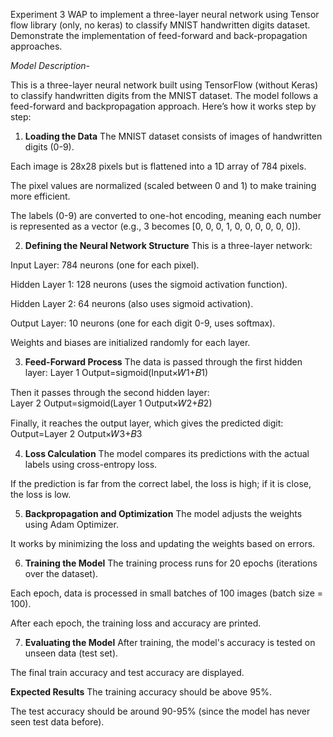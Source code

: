 Experiment 3
WAP to implement a three-layer neural network using Tensor flow library (only, no keras) to classify MNIST handwritten digits dataset. Demonstrate the implementation of feed-forward and back-propagation approaches.


*Model Description-*

This is a three-layer neural network built using TensorFlow (without Keras) to classify handwritten digits from the MNIST dataset. The model follows a feed-forward and backpropagation approach. Here’s how it works step by step:

1. **Loading the Data**
The MNIST dataset consists of images of handwritten digits (0-9).

Each image is 28x28 pixels but is flattened into a 1D array of 784 pixels.

The pixel values are normalized (scaled between 0 and 1) to make training more efficient.

The labels (0-9) are converted to one-hot encoding, meaning each number is represented as a vector (e.g., 3 becomes [0, 0, 0, 1, 0, 0, 0, 0, 0, 0]).

2. **Defining the Neural Network Structure**
This is a three-layer network:

Input Layer: 784 neurons (one for each pixel).

Hidden Layer 1: 128 neurons (uses the sigmoid activation function).

Hidden Layer 2: 64 neurons (also uses sigmoid activation).

Output Layer: 10 neurons (one for each digit 0-9, uses softmax).

Weights and biases are initialized randomly for each layer.

3. **Feed-Forward Process**
The data is passed through the first hidden layer:
Layer 1 Output=sigmoid(Input×𝑊1+𝐵1)

Then it passes through the second hidden layer:
Layer 2 Output=sigmoid(Layer 1 Output×𝑊2+𝐵2)


Finally, it reaches the output layer, which gives the predicted digit:
Output=Layer 2 Output×𝑊3+𝐵3


4. **Loss Calculation**
The model compares its predictions with the actual labels using cross-entropy loss.

If the prediction is far from the correct label, the loss is high; if it is close, the loss is low.

5. **Backpropagation and Optimization**
The model adjusts the weights using Adam Optimizer.

It works by minimizing the loss and updating the weights based on errors.

6. **Training the Model**
The training process runs for 20 epochs (iterations over the dataset).

Each epoch, data is processed in small batches of 100 images (batch size = 100).

After each epoch, the training loss and accuracy are printed.

7. **Evaluating the Model**
After training, the model's accuracy is tested on unseen data (test set).

The final train accuracy and test accuracy are displayed.

**Expected Results**
The training accuracy should be above 95%.

The test accuracy should be around 90-95% (since the model has never seen test data before).
